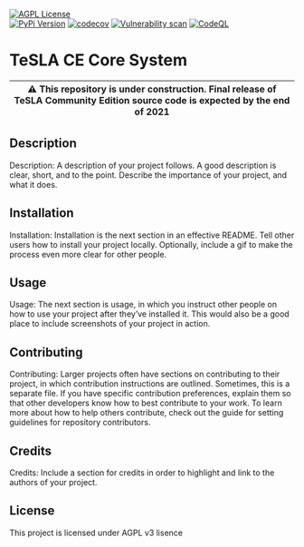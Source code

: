 [![AGPL License](https://img.shields.io/badge/license-AGPL-blue.svg)](http://www.gnu.org/licenses/agpl-3.0)  
[![PyPi Version](https://img.shields.io/pypi/v/tesla-ce.svg)](https://pypi.python.org/pypi/tesla-ce/)
[![codecov](https://codecov.io/gh/tesla-ce/core/branch/main/graph/badge.svg?token=PJJQMW981P)](https://codecov.io/gh/tesla-ce/core)
[![Vulnerability scan](https://github.com/tesla-ce/core/actions/workflows/debricked.yml/badge.svg)](https://github.com/tesla-ce/core/actions/workflows/debricked.yml)
[![CodeQL](https://github.com/tesla-ce/core/actions/workflows/codeql-analysis.yml/badge.svg)](https://github.com/tesla-ce/core/actions/workflows/codeql-analysis.yml)

# TeSLA CE Core System

| :warning: This repository is **under construction**. Final release of TeSLA Community Edition source code is expected by the **end of 2021** |
| --- |

## Description
Description: A description of your project follows. A good description is clear, short, and to the point. Describe the importance of your project, and what it does.

## Installation
Installation: Installation is the next section in an effective README. Tell other users how to install your project locally. Optionally, include a gif to make the process even more clear for other people.

## Usage
Usage: The next section is usage, in which you instruct other people on how to use your project after they’ve installed it. This would also be a good place to include screenshots of your project in action.

## Contributing
Contributing: Larger projects often have sections on contributing to their project, in which contribution instructions are outlined. Sometimes, this is a separate file. If you have specific contribution preferences, explain them so that other developers know how to best contribute to your work. To learn more about how to help others contribute, check out the guide for setting guidelines for repository contributors.

## Credits
Credits: Include a section for credits in order to highlight and link to the authors of your project.

## License
This project is licensed under AGPL v3 lisence
